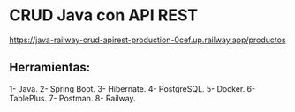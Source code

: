 # CRUD Java con API REST

https://java-railway-crud-apirest-production-0cef.up.railway.app/productos

## Herramientas:
1- Java.
2- Spring Boot.
3- Hibernate.
4- PostgreSQL.
5- Docker. 
6- TablePlus.
7- Postman.
8- Railway.
